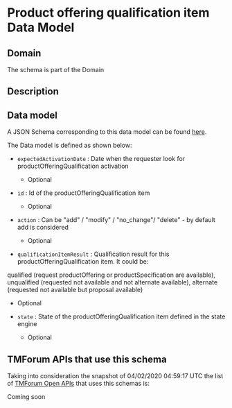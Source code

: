 # Product offering qualification item Data Model

## Domain

The  schema is part of the  Domain

## Description



## Data model

A JSON Schema corresponding to this data model can be found
[here](https://github.com/tmforum-rand/schemas/blob/candidates/Product/ProductOfferingQualificationItem.schema.json).

The Data model is defined as shown below:

- `expectedActivationDate` : Date when the requester look for productOfferingQualification activation

  - Optional


- `id` : Id of the productOfferingQualification item

  - Optional


- `action` : Can be &quot;add&quot; / &quot;modify&quot; / &quot;no_change&quot;/ &quot;delete&quot; - by default add is considered

  - Optional


- `qualificationItemResult` : Qualification result for this productOfferingQualification item. It could be:

 qualified (request productOffering or productSpecification are available), 
 unqualified (requested not available and not alternate available),
 alternate (requested not available but proposal available)


  - Optional


- `state` : State of the productOfferingQualification item defined in the state engine

  - Optional






## TMForum APIs that use this schema

Taking into consideration the snapshot of 04/02/2020 04:59:17 UTC the list of [TMForum Open APIs](https://www.tmforum.org/open-apis/) that uses this schemas is:

Coming soon
